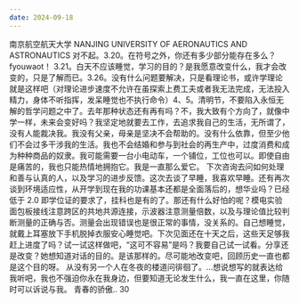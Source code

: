 ```yaml
---
date: 2024-09-18
---
```


南京航空航天大学
NANJING UNIVERSITY OF AERONAUTICS AND ASTRONAUTICS
对不起。3.20。在符号之外，你还有多少部分能存在多么？fyouwaot！
3.21。白天不应该睡觉，学习的目的？是我愿意改变什么，我才会改变的，只是了解而已。3.26。没有什么问题要解决，只是看理论书，或许学理论就是这样吧（对理论进步速度不允许在虽探索上费工夫或者我无法完成，无法投入精力，身体不听指挥，发呆睡觉也不执行命令）4、5。清明节，不要陷入永恒无解的哲学问题之中了。去年那种状态还有再有吗？不，我大致有个方向了，就像中学一样，未来会变好吗？我坚定地就要去工作，去追求我自己的生活，无所谓了，没有人能裁决我。我没有父亲，母亲是坚决不会帮助的。没有什么依靠，但至少他们不会过多干涉我的生活。我也不会结婚和参与到社会的再生产中，过度消费和成为种种商品的奴隶。我可能需要一台小电动车，一个铺位，工位也可以。即使自由是痛苦的，我也只能热情地拥抱它。我是一直那么爱它。
下次咨询去问如何处理和善与认真的人，以及学习的进步反馈。这次去谈了早睡，我喜欢早睡。还有再次谈到环境适应性，从开学到现在我的功课基本还都是全面落后的，想华业吗？已经低于 2.0 即学位证的要求了，挂科也是有的了。那还有什么好怕的呢？模电实验面包板接线注意跨区的共地共源连接，示波器注意测量倍数，以及与理论值比较判断测量的正确与否。测量会出现错误也是很正常的事情，没关系的。自己想睡觉，就戴上耳塞放下手机脱掉衣服安心睡觉吧。下次见面还在十天之后，这些天足够我赶上进度了吗？试一试这样做吧，“这可不容易”是吗？我要自己试一试看。分享还是改变？她想知道对话的目的。是该那样的。尽可能地改变吧，回顾历史一直也都是这个目的呀。
从没有另一个人在冬夜的楼道问徘徊了。...想说想写的就表达给我听吧，我也不强迫你永在我身边，但要知道无论发生什么，我一直在这里，你随时可以诉说与我。
青春的骄傲..
30
